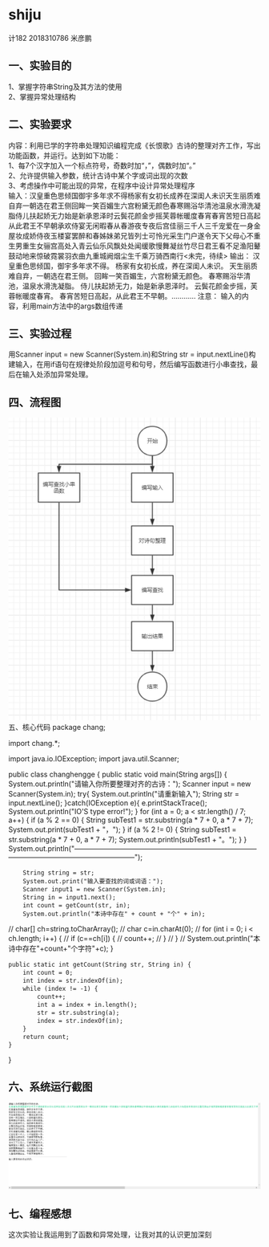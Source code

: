 # shiju
计182 2018310786 米彦鹏
## 一、实验目的
1、掌握字符串String及其方法的使用 <br>2、掌握异常处理结构<br>

## 二、实验要求
内容：利用已学的字符串处理知识编程完成《长恨歌》古诗的整理对齐工作，写出功能函数，并运行。达到如下功能：<br>
1、每7个汉字加入一个标点符号，奇数时加“，”，偶数时加“。”<br>
2、允许提供输入参数，统计古诗中某个字或词出现的次数<br>
3、考虑操作中可能出现的异常，在程序中设计异常处理程序<br>
输入：汉皇重色思倾国御宇多年求不得杨家有女初长成养在深闺人未识天生丽质难自弃一朝选在君王侧回眸一笑百媚生六宫粉黛无颜色春寒赐浴华清池温泉水滑洗凝脂侍儿扶起娇无力始是新承恩泽时云鬓花颜金步摇芙蓉帐暖度春宵春宵苦短日高起从此君王不早朝承欢侍宴无闲暇春从春游夜专夜后宫佳丽三千人三千宠爱在一身金屋妆成娇侍夜玉楼宴罢醉和春姊妹弟兄皆列士可怜光采生门户遂令天下父母心不重生男重生女骊宫高处入青云仙乐风飘处处闻缓歌慢舞凝丝竹尽日君王看不足渔阳鼙鼓动地来惊破霓裳羽衣曲九重城阙烟尘生千乘万骑西南行<未完，待续> 输出： 汉皇重色思倾国，御宇多年求不得。 杨家有女初长成，养在深闺人未识。 天生丽质难自弃，一朝选在君王侧。 回眸一笑百媚生，六宫粉黛无颜色。 春寒赐浴华清池，温泉水滑洗凝脂。 侍儿扶起娇无力，始是新承恩泽时。 云鬓花颜金步摇，芙蓉帐暖度春宵。 春宵苦短日高起，从此君王不早朝。………… 注意： 输入的内容，利用main方法中的args数组传递
## 三、实验过程
用Scanner input = new Scanner(System.in)和String str = input.nextLine()构建输入，在用if语句在规律处阶段加逗号和句号，然后编写函数进行小串查找，最后在输入处添加异常处理。
## 四、流程图
![image](https://github.com/LUYUHEIMAO/shiju/blob/master/%E5%BE%AE%E4%BF%A1%E5%9B%BE%E7%89%87_20191118154632.png)
五、核心代码
package chang;

import chang.*;

import java.io.IOException;
import java.util.Scanner;

public class changhengge {
	public static void main(String args[]) {
		System.out.println("请输入你所要整理对齐的古诗：");
		Scanner input = new Scanner(System.in);
		try{
			System.out.println("请重新输入");
			String str = input.nextLine();
		}catch(IOException e){
			e.printStackTrace();
			System.out.println("IO'S type error!");
		}
		for (int a = 0; a < str.length() / 7; a++) {
			if (a % 2 == 0) {
				String subTest1 = str.substring(a * 7 + 0, a * 7 + 7);
				System.out.print(subTest1 + "，");
			}
			if (a % 2 != 0) {
				String subTest1 = str.substring(a * 7 + 0, a * 7 + 7);
				System.out.println(subTest1 + "。");
			}
		}
		System.out.println("————————————————————————————————————————————");

		String string = str;
		System.out.print("输入要查找的词或词语：");
		Scanner input1 = new Scanner(System.in);
		String in = input1.next();
		int count = getCount(str, in);
		System.out.println("本诗中存在" + count + "个" + in);
//		 char[] ch=string.toCharArray();
//		 char c=in.charAt(0);
//		 for (int i = 0; i < ch.length; i++) {
//		 if (c==ch[i]) {
//		 count++;
//		 }
//		 }
//		 System.out.println("本诗中存在"+count+"个字符"+c);
	}

	public static int getCount(String str, String in) {
		int count = 0;
		int index = str.indexOf(in);
		while (index != -1) {
			count++;
			int a = index + in.length();
			str = str.substring(a);
			index = str.indexOf(in);
		}
		return count;
	}
}
## 六、系统运行截图
![image](https://github.com/LUYUHEIMAO/shiju/blob/master/%E5%BE%AE%E4%BF%A1%E5%9B%BE%E7%89%87_20191118154139.png)
## 七、编程感想
这次实验让我运用到了函数和异常处理，让我对其的认识更加深刻
